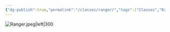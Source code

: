 ```yaml
---
{"dg-publish":true,"permalink":"/classes/ranger/","tags":["Classes","Ranger"]}
---
```



![Ranger.jpeg|left|300](/img/user/Arquivos/Ranger.jpeg)